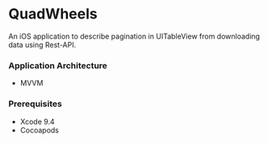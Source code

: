 # QuadWheels

An iOS application to describe pagination in UITableView from downloading data using Rest-API.

### Application Architecture

* MVVM


### Prerequisites

* Xcode 9.4
* Cocoapods
